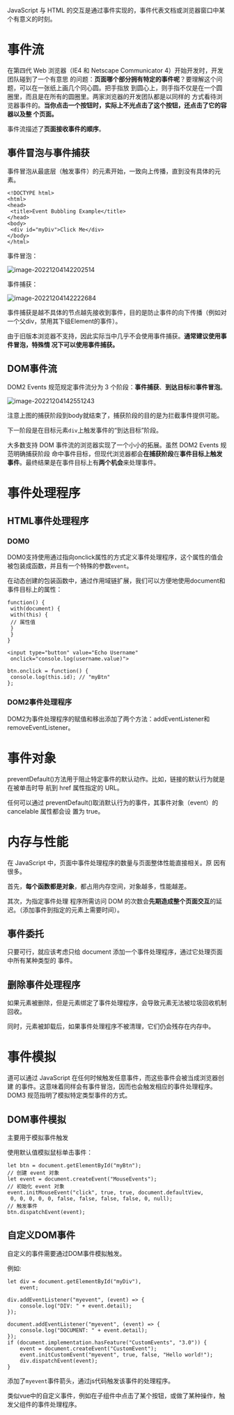 JavaScript 与 HTML 的交互是通过事件实现的，事件代表文档或浏览器窗口中某个有意义的时刻。

# 事件流

在第四代 Web 浏览器（IE4 和 Netscape Communicator 4）开始开发时，开发团队碰到了一个有意思 的问题：**页面哪个部分拥有特定的事件呢**？要理解这个问题，可以在一张纸上画几个同心圆。把手指放 到圆心上，则手指不仅是在一个圆圈里，而且是在所有的圆圈里。两家浏览器的开发团队都是以同样的 方式看待浏览器事件的。**当你点击一个按钮时，实际上不光点击了这个按钮，还点击了它的容器以及整 个页面。**

事件流描述了**页面接收事件的顺序**。

## 事件冒泡与事件捕获

事件冒泡从最底层（触发事件）的元素开始，一致向上传播，直到没有具体的元素。

```
<!DOCTYPE html> 
<html> 
<head> 
 <title>Event Bubbling Example</title> 
</head> 
<body> 
 <div id="myDiv">Click Me</div> 
</body> 
</html>
```

事件冒泡：

![image-20221204142202514](assets/image-20221204142202514.png)

事件捕获：

![image-20221204142222684](assets/image-20221204142222684.png)

事件捕获是越不具体的节点越先接收到事件，目的是防止事件的向下传播（例如对一个父div，禁用其下级Element的事件）。

由于旧版本浏览器不支持，因此实际当中几乎不会使用事件捕获。**通常建议使用事件冒泡，特殊情 况下可以使用事件捕获。**

## DOM事件流

DOM2 Events 规范规定事件流分为 3 个阶段：**事件捕获**、**到达目标**和**事件冒泡**。

![image-20221204142551243](assets/image-20221204142551243.png)

注意上图的捕获阶段到body就结束了，捕获阶段的目的是为拦截事件提供可能。

下一阶段是在目标元素`div`上触发事件的“到达目标”阶段。

大多数支持 DOM 事件流的浏览器实现了一个小小的拓展。虽然 DOM2 Events 规范明确捕获阶段 命中事件目标，但现代浏览器都会**在捕获阶段**在**事件目标上触发事件**。最终结果是在事件目标上有**两个机会**来处理事件。

# 事件处理程序

## HTML事件处理程序

### DOM0 

DOM0支持使用通过指向onclick属性的方式定义事件处理程序，这个属性的值会被包装成函数，并且有一个特殊的参数`event`。

在动态创建的包装函数中，通过作用域链扩展，我们可以方便地使用document和事件目标上的属性：

```
function() { 
 with(document) { 
 with(this) { 
 // 属性值
 } 
 } 
} 
```

```
<input type="button" value="Echo Username" 
 onclick="console.log(username.value)"> 
```

```
btn.onclick = function() { 
 console.log(this.id); // "myBtn" 
};
```

### DOM2事件处理程序

DOM2为事件处理程序的赋值和移出添加了两个方法：addEventListener和removeEventListener。

# 事件对象

preventDefault()方法用于阻止特定事件的默认动作。比如，链接的默认行为就是在被单击时导 航到 href 属性指定的 URL。

任何可以通过 preventDefault()取消默认行为的事件，其事件对象（event）的 cancelable 属性都会设 置为 true。

# 内存与性能

在 JavaScript 中，页面中事件处理程序的数量与页面整体性能直接相关。原 因有很多。

首先，**每个函数都是对象**，都占用内存空间，对象越多，性能越差。

其次，为指定事件处理 程序所需访问 DOM 的次数会**先期造成整个页面交互**的延迟。（添加事件到指定的元素上需要时间）。

## 事件委托

只要可行，就应该考虑只给 document 添加一个事件处理程序，通过它处理页面中所有某种类型的 事件。

## 删除事件处理程序

如果元素被删除，但是元素绑定了事件处理程序，会导致元素无法被垃圾回收机制回收。

同时，元素被卸载后，如果事件处理程序不被清理，它们仍会残存在内存中。

# 事件模拟

道可以通过 JavaScript 在任何时候触发任意事件，而这些事件会被当成浏览器创建 的事件。这意味着同样会有事件冒泡，因而也会触发相应的事件处理程序。DOM3 规范指明了模拟特定类型事件的方式。

## DOM事件模拟

主要用于模拟事件触发

使用默认值模拟鼠标单击事件：

```
let btn = document.getElementById("myBtn"); 
// 创建 event 对象
let event = document.createEvent("MouseEvents"); 
// 初始化 event 对象
event.initMouseEvent("click", true, true, document.defaultView, 
 0, 0, 0, 0, 0, false, false, false, false, 0, null); 
// 触发事件
btn.dispatchEvent(event);
```

## 自定义DOM事件

自定义的事件需要通过DOM事件模拟触发。

例如:

```
let div = document.getElementById("myDiv"),
    event;
    
div.addEventListener("myevent", (event) => {
    console.log("DIV: " + event.detail);
});

document.addEventListener("myevent", (event) => {
    console.log("DOCUMENT: " + event.detail);
});
if (document.implementation.hasFeature("CustomEvents", "3.0")) {
    event = document.createEvent("CustomEvent");
    event.initCustomEvent("myevent", true, false, "Hello world!");
    div.dispatchEvent(event);
} 
```

添加了`myevent`事件箭头，通过js代码触发该事件的处理程序。

类似vue中的自定义事件，例如在子组件中点击了某个按钮，或做了某种操作，触发父组件的事件处理程序。

